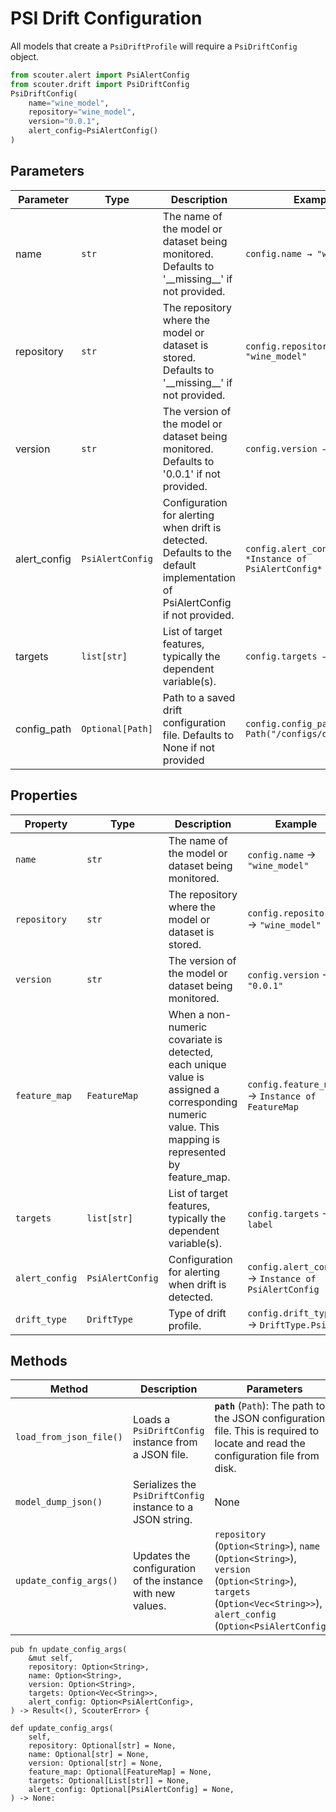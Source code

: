 # PSI Drift Configuration

All models that create a `PsiDriftProfile` will require a `PsiDriftConfig` object.

```py
from scouter.alert import PsiAlertConfig
from scouter.drift import PsiDriftConfig
PsiDriftConfig(
    name="wine_model",
    repository="wine_model",
    version="0.0.1",
    alert_config=PsiAlertConfig()
)
```

## Parameters

| Parameter       | Type             | Description                                                                                                                  | Example |
|---------------|------------------|------------------------------------------------------------------------------------------------------------------------------|---------|
| name        | `str`            | The name of the model or dataset being monitored. Defaults to '\_\_missing\_\_' if not provided.                             | `config.name → "wine_model"` |
| repository  | `str`            | The repository where the model or dataset is stored. Defaults to '\_\_missing\_\_' if not provided.                          | `config.repository → "wine_model"` |
| version     | `str`            | The version of the model or dataset being monitored. Defaults to '0.0.1' if not provided.                                    | `config.version → "0.0.1"` |
| alert_config | `PsiAlertConfig` | Configuration for alerting when drift is detected. Defaults to the default implementation of PsiAlertConfig if not provided. | `config.alert_config → *Instance of PsiAlertConfig*` |
| targets     | `list[str]`      | List of target features, typically the dependent variable(s).                                                                | `config.targets → ["churn"]` |
| config_path | `Optional[Path]` | Path to a saved drift configuration file. Defaults to None if not provided                                                   | `config.config_path → Path("/configs/drift.yaml")` |



## Properties


| Property       | Type             | Description                                                                                                                                        | Example                                            |
|----------------|------------------|----------------------------------------------------------------------------------------------------------------------------------------------------|----------------------------------------------------|
| `name`         | `str`            | The name of the model or dataset being monitored.                                                                                                  | `config.name` → `"wine_model"`                     |
| `repository`   | `str`            | The repository where the model or dataset is stored.                                                                                               | `config.repository` → `"wine_model"`               |
| `version`      | `str`            | The version of the model or dataset being monitored.                                                                                               | `config.version` → `"0.0.1"`                       |
| `feature_map`  | `FeatureMap`     | When a non-numeric covariate is detected, each unique value is assigned a corresponding numeric value. This mapping is represented by feature_map. | `config.feature_map` → `Instance of FeatureMap`      |
| `targets`      | `list[str]`      | List of target features, typically the dependent variable(s).                                                                                      | `config.targets` → `label`                         |
| `alert_config` | `PsiAlertConfig` | Configuration for alerting when drift is detected.                                                                                                 | `config.alert_config` → `Instance of PsiAlertConfig` |
| `drift_type`   | `DriftType`      | Type of drift profile.                                                                                                                             | `config.drift_type` → `DriftType.Psi`              |



## Methods

| Method                     | Description                                                                 | Parameters                                                                                                                                                             | Returns                             | Return Type                |
|----------------------------|-----------------------------------------------------------------------------|------------------------------------------------------------------------------------------------------------------------------------------------------------------------|-------------------------------------|----------------------------|
| `load_from_json_file()`     | Loads a `PsiDriftConfig` instance from a JSON file.                         | **`path`** (`Path`): The path to the JSON configuration file. This is required to locate and read the configuration file from disk.                                                                                                                                  | A `PsiDriftConfig`. | `PsiDriftConfig`           |
| `model_dump_json()`         | Serializes the `PsiDriftConfig` instance to a JSON string.                  | None                                                                                                                                                                   | A JSON string representation of the instance. | `str`                      |
| `update_config_args()`      | Updates the configuration of the instance with new values.                 | `repository` (`Option<String>`), `name` (`Option<String>`), `version` (`Option<String>`), `targets` (`Option<Vec<String>>`), `alert_config` (`Option<PsiAlertConfig>`) | `Result<(), ScouterError>` | `Result<(), ScouterError>` |


    pub fn update_config_args(
        &mut self,
        repository: Option<String>,
        name: Option<String>,
        version: Option<String>,
        targets: Option<Vec<String>>,
        alert_config: Option<PsiAlertConfig>,
    ) -> Result<(), ScouterError> {

    def update_config_args(
        self,
        repository: Optional[str] = None,
        name: Optional[str] = None,
        version: Optional[str] = None,
        feature_map: Optional[FeatureMap] = None,
        targets: Optional[List[str]] = None,
        alert_config: Optional[PsiAlertConfig] = None,
    ) -> None: